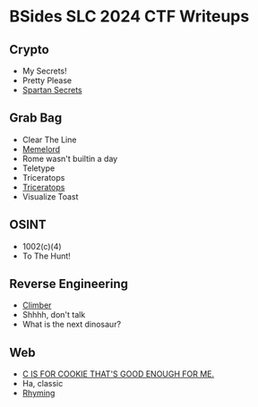 # BSides SLC 2024 CTF Writeups

## Crypto
- My Secrets!
- Pretty Please
- [Spartan Secrets](./crypto/spartan-secrets/writeup.md)

## Grab Bag
- Clear The Line
- [Memelord](./bag/memelord/writeup.md)
- Rome wasn't builtin a day
- Teletype
- Triceratops
- [Triceratops](./bag/triceratops/writeup.md)
- Visualize Toast

## OSINT
- 1002(c)(4)
- To The Hunt!

## Reverse Engineering
- [Climber](./re/climber/writeup.md)
- Shhhh, don't talk
- What is the next dinosaur?

## Web
- [C IS FOR COOKIE THAT'S GOOD ENOUGH FOR ME.](./web/c-is-for-cookie/writeup.md)
- Ha, classic
- [Rhyming](./web/rhyming/writeup.md)
